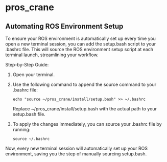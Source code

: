 # pros_crane

## Automating ROS Environment Setup
To ensure your ROS environment is automatically set up every time you open a new terminal session, you can add the setup.bash script to your .bashrc file. This will source the ROS environment setup script at each terminal launch, streamlining your workflow.

Step-by-Step Guide:
1. Open your terminal.

2. Use the following command to append the source command to your .bashrc file:

    ```
    echo "source ~/pros_crane/install/setup.bash" >> ~/.bashrc
    ```
    Replace ~/pros_crane/install/setup.bash with the actual path to your setup.bash file.

3. To apply the changes immediately, you can source your .bashrc file by running:

    ```
    source ~/.bashrc
    ```

Now, every new terminal session will automatically set up your ROS environment, saving you the step of manually sourcing setup.bash.